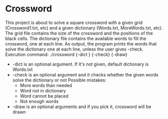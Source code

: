 # Crossword
This project is about to solve a square crossword with a given grid (Crossword1.txt, etc) and a given dictionary (Words.txt, 
MoreWords.txt, etc). The grid file contains the size of the crossword and the positions of the black cells. The dictionary file
contains the available words to fill the crossword, one at each line. As output, the program prints the words that solve the 
dictionary one at each line, unless the user gives -check. <br />
Execution command: ./crossword <gridFile> {-dict <dictionaryFile>} {-check} {-draw}
* -dict <dictionaryFile> is an optional argument. If it's not given, default dictionary is Words.txt 
* -check is an optional argument and it checks whether the given words solve the dictionary or not
  Possible mistakes:
  * More words than needed
  * Word not in dictionary
  * Word cannot be placed
  * Not enough words
* -draw is an optional arguments and if you pick it, crossword will be drawn
